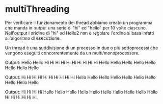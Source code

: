 # multiThreading

Per verificare il funzionamento dei thread abbiamo creato un programma che manda in output una serie di "hi" ed "hello" per 10 volte ciascuno.
Nell'output l oridine di "hi" ed Hello2 non è regolare l'ordine si basa infatti all'algoritmo di esecuzione.


Un thread è una suddivisione di un processo in due o più sottoprocessi che vengono eseguiti concorrentemente da un multi/monoprocessore.


Output: Hello Hello Hi Hi Hi Hi Hi Hi Hi Hi Hi Hi Hello Hello Hello Hello Hello Hello Hello Hello

Output: Hi Hi Hi Hi Hi Hi Hi Hi Hi Hi Hello Hello Hello Hello Hello Hello Hello Hello Hello Hello

Output: Hi Hi Hi Hi Hello Hello Hello Hello Hello Hello Hello Hello Hello Hello Hi Hi Hi Hi Hi Hi
